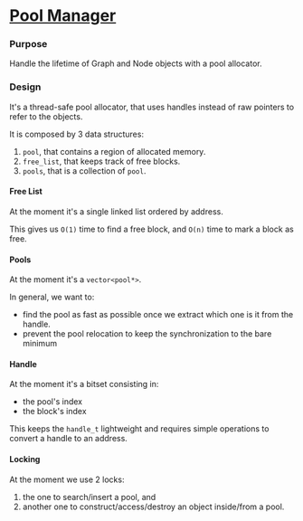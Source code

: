 # [Pool Manager](../../source/taskete/pool_manager.hpp)

### Purpose

Handle the lifetime of Graph and Node objects with a pool allocator.

### Design

It's a thread-safe pool allocator, that uses handles instead of raw pointers to refer to the objects.

It is composed by 3 data structures:
1. `pool`, that contains a region of allocated memory.
2. `free_list`, that keeps track of free blocks.
3. `pools`, that is a collection of `pool`.

#### Free List

At the moment it's a single linked list ordered by address.

This gives us `O(1)` time to find a free block, and `O(n)` time to mark a block as free.

#### Pools

At the moment it's a `vector<pool*>`.

In general, we want to:
- find the pool as fast as possible once we extract which one is it from the handle.
- prevent the pool relocation to keep the synchronization to the bare minimum

#### Handle

At the moment it's a bitset consisting in:
- the pool's index
- the block's index

This keeps the `handle_t` lightweight and requires simple operations to convert a handle to an address.

#### Locking

At the moment we use 2 locks:
1. the one to search/insert a pool, and
2. another one to construct/access/destroy an object inside/from a pool.
